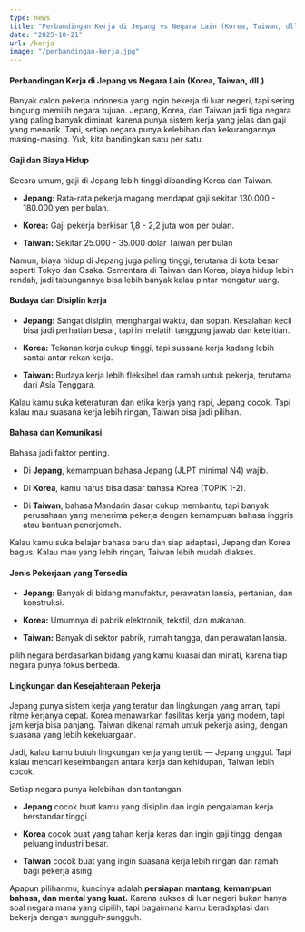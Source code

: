 ```yaml
---
type: news
title: "Perbandingan Kerja di Jepang vs Negara Lain (Korea, Taiwan, dll.)"
date: "2025-10-21"
url: /kerja
image: "/perbandingan-kerja.jpg"
---
```




#### Perbandingan Kerja di Jepang vs Negara Lain (Korea, Taiwan, dll.)

Banyak calon pekerja indonesia yang ingin bekerja di luar negeri, tapi sering bingung memilih negara tujuan. Jepang, Korea, dan Taiwan jadi tiga negara yang paling banyak diminati karena punya sistem kerja yang jelas dan gaji yang menarik. Tapi, setiap negara punya kelebihan dan kekurangannya masing-masing. Yuk, kita bandingkan satu per satu.

#### Gaji dan Biaya Hidup 

Secara umum, gaji di Jepang lebih tinggi dibanding Korea dan Taiwan.

- **Jepang:** Rata-rata pekerja magang mendapat gaji sekitar 130.000 - 180.000 yen per bulan.

- **Korea:** Gaji pekerja berkisar 1,8 - 2,2 juta won per bulan.

- **Taiwan:** Sekitar 25.000 - 35.000 dolar Taiwan per bulan 

Namun, biaya hidup di Jepang juga paling tinggi, terutama di kota besar seperti Tokyo dan Osaka. Sementara di Taiwan dan Korea, biaya hidup lebih rendah, jadi tabungannya bisa lebih banyak kalau pintar mengatur uang.

#### Budaya dan Disiplin kerja 

- **Jepang:** Sangat disiplin, menghargai waktu, dan sopan. Kesalahan kecil bisa jadi perhatian besar, tapi ini melatih tanggung jawab dan ketelitian. 

- **Korea:** Tekanan kerja cukup tinggi, tapi suasana kerja kadang lebih santai antar rekan kerja.

- **Taiwan:** Budaya kerja lebih fleksibel dan ramah untuk pekerja, terutama dari Asia Tenggara.

Kalau kamu suka keteraturan dan etika kerja yang rapi, Jepang cocok. Tapi kalau mau suasana kerja lebih ringan, Taiwan bisa jadi pilihan.

#### Bahasa dan Komunikasi

Bahasa jadi faktor penting.

- Di **Jepang**, kemampuan bahasa Jepang (JLPT minimal N4) wajib.

- Di **Korea**, kamu harus bisa dasar bahasa Korea (TOPIK 1-2).

- Di **Taiwan**, bahasa Mandarin dasar cukup membantu, tapi banyak perusahaan yang menerima pekerja dengan kemampuan bahasa inggris atau bantuan penerjemah.

Kalau kamu suka belajar bahasa baru dan siap adaptasi, Jepang dan Korea bagus. Kalau mau yang lebih ringan, Taiwan lebih mudah diakses.

#### Jenis Pekerjaan yang Tersedia 

- **Jepang:** Banyak di bidang manufaktur, perawatan lansia, pertanian, dan konstruksi.

- **Korea:** Umumnya di pabrik elektronik, tekstil, dan makanan.

- **Taiwan:** Banyak di sektor pabrik, rumah tangga, dan perawatan lansia.

pilih negara berdasarkan bidang yang kamu kuasai dan minati, karena tiap negara punya fokus berbeda.

#### Lingkungan dan Kesejahteraan Pekerja 

Jepang punya sistem kerja yang teratur dan lingkungan yang aman, tapi ritme kerjanya cepat.
Korea menawarkan fasilitas kerja yang modern, tapi jam kerja bisa panjang. Taiwan dikenal ramah untuk pekerja asing, dengan suasana yang lebih kekeluargaan.

Jadi, kalau kamu butuh lingkungan kerja yang tertib — Jepang unggul. Tapi kalau mencari keseimbangan antara kerja dan kehidupan, Taiwan lebih cocok.


Setiap negara punya kelebihan dan tantangan.

- **Jepang** cocok buat kamu yang disiplin dan ingin pengalaman kerja berstandar tinggi.

- **Korea** cocok buat yang tahan kerja keras dan ingin gaji tinggi dengan peluang industri besar.

- **Taiwan** cocok buat yang ingin suasana kerja lebih ringan dan ramah bagi pekerja asing.

Apapun pilihanmu, kuncinya adalah **persiapan mantang, kemampuan bahasa, dan mental yang kuat.** Karena sukses di luar negeri bukan hanya soal negara mana yang dipilih, tapi bagaimana kamu beradaptasi dan bekerja dengan sungguh-sungguh.